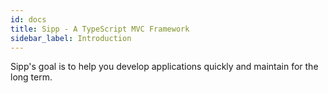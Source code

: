 ```yaml
---
id: docs
title: Sipp - A TypeScript MVC Framework
sidebar_label: Introduction
---
```


Sipp's goal is to help you develop applications quickly and maintain for the long term.

